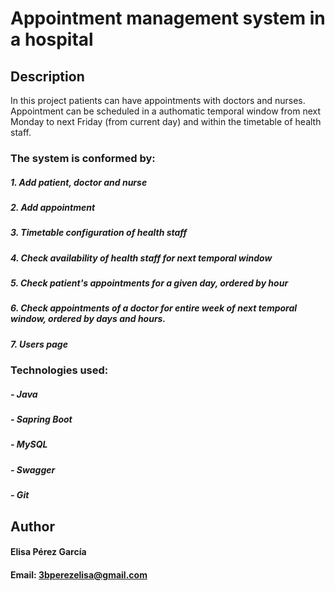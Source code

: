 # Appointment management system in a hospital

## Description

In this project patients can have appointments with doctors and nurses. Appointment can be scheduled in a authomatic temporal window from next Monday to next Friday (from current day) and within the timetable of health staff.

### The system is conformed by:
##### 1. Add patient, doctor and nurse
##### 2. Add appointment
##### 3. Timetable configuration of health staff
##### 4. Check availability of health staff for next temporal window
##### 5. Check patient's appointments for a given day, ordered by hour
##### 6. Check appointments of a doctor for entire week of next temporal window, ordered by days and hours.
##### 7. Users page

### Technologies used:
##### - Java
##### - Sapring Boot
##### - MySQL
##### - Swagger
##### - Git

## Author
#### Elisa Pérez García
#### Email: 3bperezelisa@gmail.com
